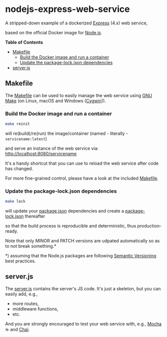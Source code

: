 # nodejs-express-web-service

A stripped-down example of a dockerized [Express](https://expressjs.com) (4.x) web service,

based on the official Docker image for [Node.js](https://hub.docker.com/_/node).

**Table of Contents**

- [Makefile](#makefile)
  - [Build the Docker image and run a container](#build-the-docker-image-and-run-a-container)
  - [Update the package-lock.json dependencies](#update-the-package-lockjson-dependencies)
- [server.js](#serverjs)

## Makefile

The [Makefile](Makefile) can be used to easily manage the web service using [GNU Make](https://www.gnu.org/software/make/) (on Linux, macOS and Windows ([Cygwin](https://www.cygwin.com/))).

### Build the Docker image and run a container

```sh
make reinit
```

will re(build)/re(run) the image/container (named - literally - `servicename:latest`)

and serve an instance of the web service via: [http://localhost:8080/servicename](http://localhost:8080/servicename)

It's a handy shortcut that you can use to reload the web service after code has changed.

For more fine-grained control, please have a look at the included [Makefile](Makefile).

### Update the package-lock.json dependencies

```sh
make lock
```

will update your [package.json](package.json) dependencies and create a [package-lock.json](package-lock.json) thereafter

so that the build process is reproducible and deterministic, thus production-ready.

Note that only MINOR and PATCH versions are udpated automatically so as to not break something.\*

\*) assuming that the Node.js packages are following [Semantic Versioning](https://semver.org/) best practices.

## server.js

The [server.js](server.js) contains the server's JS code. It's just a skeleton, but you can easily add, e.g.,
- more routes,
- middleware functions,
- etc.

And you are strongly encouraged to test your web service with, e.g., [Mocha](https://mochajs.org) :coffee: and [Chai](https://www.chaijs.com).
